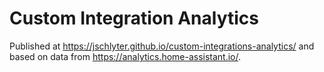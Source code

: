 # Custom Integration Analytics

Published at https://jschlyter.github.io/custom-integrations-analytics/ and based on data from https://analytics.home-assistant.io/.
